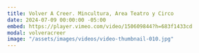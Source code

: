 ```yaml
---
title: Volver A Creer. Mincultura, Area Teatro y Circo
date: 2024-07-09 00:00:00 -05:00
embed: https://player.vimeo.com/video/150609844?h=683f1433cd
modal: volveracreer
image: "/assets/images/videos/video-thumbnail-010.jpg"
---
```


